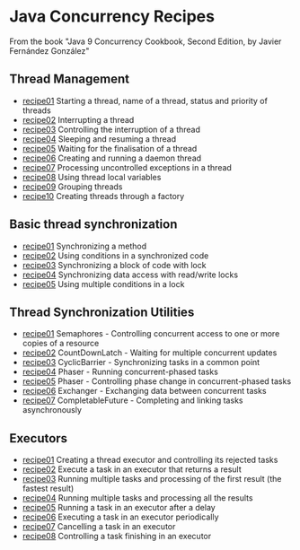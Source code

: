 # Java Concurrency Recipes

From the book "Java 9 Concurrency Cookbook, Second Edition, by Javier Fernández González"

## Thread Management

* [recipe01](/src/main/java/javathreads/threadmanagement/recipe01/) Starting a thread, name of a thread, status and priority of threads
* [recipe02](/src/main/java/javathreads/threadmanagement/recipe02/) Interrupting a thread
* [recipe03](/src/main/java/javathreads/threadmanagement/recipe03/) Controlling the interruption of a thread
* [recipe04](/src/main/java/javathreads/threadmanagement/recipe04/) Sleeping and resuming a thread
* [recipe05](/src/main/java/javathreads/threadmanagement/recipe05/) Waiting for the finalisation of a thread
* [recipe06](/src/main/java/javathreads/threadmanagement/recipe06/) Creating and running a daemon thread
* [recipe07](/src/main/java/javathreads/threadmanagement/recipe07/) Processing uncontrolled exceptions in a thread
* [recipe08](/src/main/java/javathreads/threadmanagement/recipe08/) Using thread local variables
* [recipe09](/src/main/java/javathreads/threadmanagement/recipe09/) Grouping threads
* [recipe10](/src/main/java/javathreads/threadmanagement/recipe10/) Creating threads through a factory

## Basic thread synchronization

* [recipe01](/src/main/java/javathreads/basicsynchronization/recipe01/) Synchronizing a method
* [recipe02](/src/main/java/javathreads/basicsynchronization/recipe02/) Using conditions in a synchronized code
* [recipe03](/src/main/java/javathreads/basicsynchronization/recipe03/) Synchronizing a block of code with lock
* [recipe04](/src/main/java/javathreads/basicsynchronization/recipe04/) Synchronizing data access with read/write locks
* [recipe05](/src/main/java/javathreads/basicsynchronization/recipe05/) Using multiple conditions in a lock

## Thread Synchronization Utilities

* [recipe01](/src/main/java/javathreads/synchronizationutilities/recipe01/) Semaphores - Controlling concurrent access to one or more copies of a resource
* [recipe02](/src/main/java/javathreads/synchronizationutilities/recipe02/) CountDownLatch - Waiting for multiple concurrent updates
* [recipe03](/src/main/java/javathreads/synchronizationutilities/recipe03/) CyclicBarrier - Synchronizing tasks in a common point
* [recipe04](/src/main/java/javathreads/synchronizationutilities/recipe04/) Phaser - Running concurrent-phased tasks
* [recipe05](/src/main/java/javathreads/synchronizationutilities/recipe05/) Phaser - Controlling phase change in concurrent-phased tasks
* [recipe06](/src/main/java/javathreads/synchronizationutilities/recipe06/) Exchanger - Exchanging data between concurrent tasks
* [recipe07](/src/main/java/javathreads/synchronizationutilities/recipe07/) CompletableFuture - Completing and linking tasks asynchronously

## Executors

* [recipe01](/src/main/java/javathreads/executors/recipe01/)  Creating a thread executor and controlling its rejected tasks
* [recipe02](/src/main/java/javathreads/executors/recipe02/) Execute a task in an executor that returns a result
* [recipe03](/src/main/java/javathreads/executors/recipe03/) Running multiple tasks and processing of the first result (the fastest result)
* [recipe04](/src/main/java/javathreads/executors/recipe04/) Running multiple tasks and processing all the results
* [recipe05](/src/main/java/javathreads/executors/recipe05/) Running a task in an executor after a delay
* [recipe06](/src/main/java/javathreads/executors/recipe06/) Executing a task in an executor periodically
* [recipe07](/src/main/java/javathreads/executors/recipe07/) Cancelling a task in an executor
* [recipe08](/src/main/java/javathreads/executors/recipe08/) Controlling a task finishing in an executor
